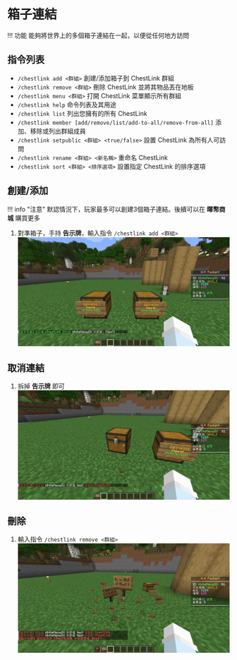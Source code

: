 # 箱子連結
!!! 功能
    能夠將世界上的多個箱子連結在一起，以便從任何地方訪問

## 指令列表
- `/chestlink add <群組>` 創建/添加箱子到 ChestLink 群組
- `/chestlink remove <群組>` 刪除 ChestLink 並將其物品丟在地板
- `/chestlink menu <群組>` 打開 ChestLink 菜單顯示所有群組
- `/chestlink help` 命令列表及其用途
- `/chestlink list` 列出您擁有的所有 ChestLink
- `/chestlink member [add/remove/list/add-to-all/remove-from-all]` 添加、移除或列出群組成員
- `/chestlink setpublic <群組> <true/false>` 設置 ChestLink 為所有人可訪問
- `/chestlink rename <群組> <新名稱>` 重命名 ChestLink
- `/chestlink sort <群組> <排序選項>` 設置指定 ChestLink 的排序選項

## 創建/添加
!!! info "注意"
    默認情況下，玩家最多可以創建3個箱子連結。後續可以在 **暉幣商城** 購買更多
1. 對準箱子，手持 **告示牌**，輸入指令 `/chestlink add <群組>`
![圖片](assets/chestlink/create.png)

## 取消連結
1. 拆掉 **告示牌** 即可
![圖片](assets/chestlink/unlink.png)

## 刪除
1. 輸入指令 `/chestlink remove <群組>`
![圖片](assets/chestlink/remove.png)

